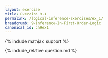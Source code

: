 ```yaml
---
layout: exercise
title: Exercise 9.1
permalink: /logical-inference-exercises/ex_1/
breadcrumb: 9-Inference-In-First-Order-Logic
canonical_id: ch9ex1
---
```


{% include mathjax_support %}
<div id="hiddden">{% include_relative question.md %}</div>